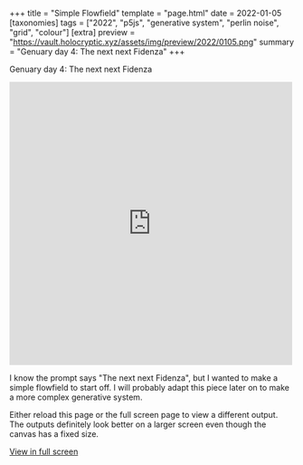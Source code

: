 +++
title = "Simple Flowfield"
template = "page.html"
date = 2022-01-05
[taxonomies]
tags = ["2022", "p5js", "generative system", "perlin noise", "grid", "colour"]
[extra]
preview = "https://vault.holocryptic.xyz/assets/img/preview/2022/0105.png"
summary = "Genuary day 4: The next next Fidenza"
+++

Genuary day 4: The next next Fidenza

<embed
type="text/html"
src="https://vault.holocryptic.xyz/src/2022/0105"
width="500"
height="500"
/>

I know the prompt says "The next next Fidenza", but I wanted to make a simple flowfield to start off. I will probably adapt this piece later on to make a more complex generative system.

Either reload this page or the full screen page to view a different output. The outputs definitely look better on a larger screen even though the canvas has a fixed size.

<a target=_blank href="https://vault.holocryptic.xyz/src/2022/0105">View in full screen</a>